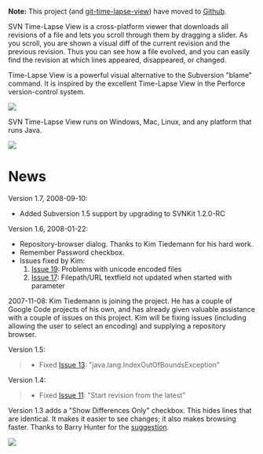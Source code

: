 **Note:** This project (and [git-time-lapse-view](https://github.com/JonathanAquino/git-time-lapse-view)) have moved to [Github](https://github.com/JonathanAquino/svn-time-lapse-view).

SVN Time-Lapse View is a cross-platform viewer that downloads all revisions of a file and lets you scroll through them by dragging a slider. As you scroll, you are shown a visual diff of the current revision and the previous revision. Thus you can  see how a file evolved, and you can easily find the revision at which lines appeared, disappeared, or changed.

Time-Lapse View is a powerful visual alternative to the Subversion "blame" command. It is inspired by the excellent Time-Lapse View in the Perforce version-control system.

[![](http://farm3.static.flickr.com/2108/1587747884_5806f7463f_o.png)](http://flickr.com/photos/jonathanaquino/1586835531/)

SVN Time-Lapse View runs on Windows, Mac, Linux, and any platform that runs Java.

[![](http://farm3.static.flickr.com/2017/1608790277_75f459f76e.jpg)](http://flickr.com/photos/jonathanaquino/1608790277/)

# News #

Version 1.7, 2008-09-10:
  * Added Subversion 1.5 support by upgrading to SVNKit 1.2.0-RC

Version 1.6, 2008-01-22:
  * Repository-browser dialog. Thanks to Kim Tiedemann for his hard work.
  * Remember Password checkbox.
  * Issues fixed by Kim:
    1. [Issue 19](https://code.google.com/p/svn-time-lapse-view/issues/detail?id=19): Problems with unicode encoded files
    1. [Issue 17](https://code.google.com/p/svn-time-lapse-view/issues/detail?id=17): Filepath/URL textfield not updated when started with parameter

2007-11-08:
Kim Tiedemann is joining the project. He has a couple of Google Code projects of his own, and has already given valuable assistance with a couple of issues on this project. Kim will be fixing issues (including allowing the user to select an encoding) and supplying a repository browser.

Version 1.5:
> - Fixed [Issue 13](https://code.google.com/p/svn-time-lapse-view/issues/detail?id=13): "java.lang.IndexOutOfBoundsException"

Version 1.4:
> - Fixed [Issue 11](https://code.google.com/p/svn-time-lapse-view/issues/detail?id=11): "Start revision from the latest"

Version 1.3 adds a "Show Differences Only" checkbox. This hides lines that are identical. It makes it easier to see changes; it also makes browsing faster. Thanks to Barry Hunter for the [suggestion](http://code.google.com/p/svn-time-lapse-view/issues/detail?id=8&can=1).

[![](http://www.softpedia.com/images/spyward/softpedia_free_award_f.gif)](http://www.softpedia.com/progClean/SVN-Time-Lapse-View-Clean-95052.html)
